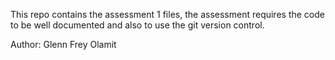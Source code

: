 This repo contains the assessment 1 files, the assessment requires the code to be well documented and also to use the git version control.

Author: Glenn Frey Olamit